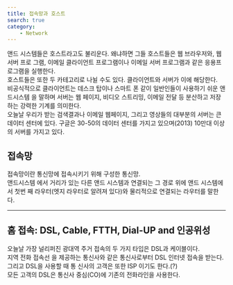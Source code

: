 ```yaml
---
title: 접속망과 호스트
search: true
category: 
    - Network
---
```



앤드 시스템들은 호스트라고도 불리운다. 왜냐하면 그들 호스트들은 웹 브라우저와, 웹서버 프로 그램, 이메일 클라이언트 프로그램이나 이메일 서버 프로그램과 같은 응용프로그램을 실행한다.  
호스트들은 또한 두 카테고리로 나뉠 수도 있다. 클라이언트와 서버가 이에 해당한다.  
비공식적으로 클라이언트는 데스크 탑이나 스마트 폰 같이 일반인들이 사용하기 쉬운 앤드시스템 을 말하며 서버는 웹 페이지, 비디오 스트리밍, 이메일 전달 등 분산하고 저장하는 강력한 기계를 의미한다.  
오늘날 우리가 받는 검색결과나 이메일 웹페이지, 그리고 영상들의 대부분의 서버는 큰 데이터 센터에 있다. 구글은 30-50의 데이터 센터를 가지고 있으며(2013) 10만대 이상의 서버를 가지고 있다.  


## 접속망
접속망이란 통신망에 접속시키기 위해 구성한 통신망.  
앤드시스템 에서 거리가 있는 다른 앤드 시스템과 연결되는 그 경로 위에 앤드 시스템에서 첫번 째 라우터(엣지 라우터로 알려져 있다)와 물리적으로 연결되는 라우터를 말한다.  
***
## 홈 접속: DSL, Cable, FTTH, Dial-UP and 인공위성
오늘날 가장 널리퍼진 광대역 주거 접속의 두 가지 타입은 DSL과 케이블이다.  
지역 전화 접속선 을 제공하는 통신사와 같은 통신사로부터 DSL 인터넷 접속을 받는다.그리고 DSL을 사용할 때 통 신사의 고객은 또한 ISP 이기도 한다.(?)  
모든 고객의 DSL은 통신사 중심(CO)에 기존의 전화라인을 사용한다.
